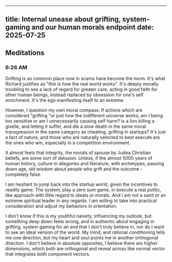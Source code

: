 
---
title: Internal unease about grifting, system-gaming and our human morals endpoint
date: 2025-07-25
---

## Meditations

### 6:26 AM
Grifting is so common place now in scams have become the norm. It's what Richard justifies as "this is how the real world works". It's deeply morally troubling to see a lack of regard for greater care, acting in good faith for other human beings, instead replaced by obsession for one's self enrichment. It's the ego manifesting itself to an extreme.

However, I question my own moral compass. If actions which are considered "grifting "or just how the indifferent universe works, am I being too sensitive or am I unnecessarily causing self harm? Is a lion killing a giselle, and letting it suffer, and die a slow death in the same moral transgression in the same category as cheating, grifting in startups? It's just a fact of nature, and those who are naturally selected to best execute are the ones who win, especially in a competition environment.

It almost feels that integrity, the morals of spouse by Judea Christian beliefs, are some sort of delusion. Unless, if the almost 5000 years of human history, culture in allegories and literature, with archetypes, passing down age, old wisdom about people who grift and the outcome - completely false.

I am hesitant to jump back into the startup world, given the incentives to readily game. The system, play a zero sum game, in execute a real politic, like approach with little regard to ideals or morals. And I am not a saint or an extreme spiritual leader in any regards. I am willing to take into practical consideration and adjust my behaviors in orientation. 

I don't know if this is my youthful naivety, influencing my outlook, but something deep down feels wrong, and in authentic about engaging in grifting, system gaming for an end that I don't truly believe in, nor do I want to see an ideal version of the world. My mind, and rational conditioning tells me one direction, but my heart and soul points me in another orthogonal direction. I don't believe in absolute opposites, I believe there are higher dimensions, which both are orthogonal and reveal across like normal vector that integrates both component vectors.